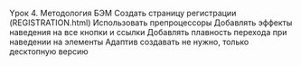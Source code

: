 Yрок 4. Методология БЭМ
Создать страницу регистрации (REGISTRATION.html)
Использовать препроцессоры
Добавлять эффекты наведения на все кнопки и ссылки
Добавлять плавность перехода при наведении на элементы
Адаптив создавать не нужно, только десктопную версию
